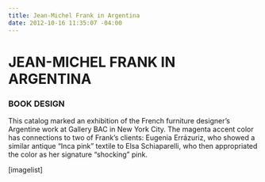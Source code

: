 ```yaml
---
title: Jean-Michel Frank in Argentina
date: 2012-10-16 11:35:07 -04:00
---
```


<h1>JEAN-MICHEL FRANK IN ARGENTINA</h1>
<h3>BOOK DESIGN</h3>
This catalog marked an exhibition of the French furniture designer’s Argentine work at Gallery BAC in New York City. The magenta accent color has connections to two of Frank’s clients: Eugenia Errázuriz, who showed a similar antique “Inca pink” textile to Elsa Schiaparelli, who then appropriated the color as her signature “shocking” pink.


[imagelist]
